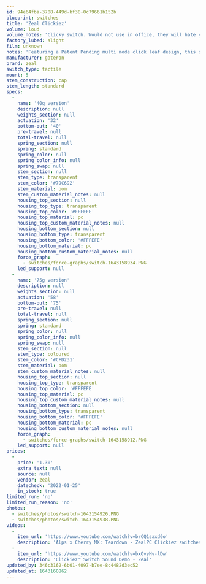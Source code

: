 ```yaml
---
id: 94e64fba-3708-449d-bf38-0c79661b152b
blueprint: switches
title: 'Zeal Clickiez'
volume: loud
volume_notes: 'Clicky switch. Would not use in office, they will hate you.'
factory_lubed: slight
film: unknown
notes: 'Featuring a Patent Pending multi mode click leaf design, this switch can be transformed from Clicky to Ultra High Tactile (think BKE level, but even more extreme) to super smooth Linear switch modes by simply moving the secondary switch leaf within the housing. (this means it is a click leaf, a tactile switch, and a linear switch.)'
manufacturer: gateron
brand: zeal
switch_type: tactile
mount: 5
stem_construction: cap
stem_length: standard
specs:
  -
    name: '40g version'
    description: null
    weights_section: null
    actuation: '32'
    bottom-out: '40'
    pre-travel: null
    total-travel: null
    spring_section: null
    spring: standard
    spring_color: null
    spring_color_info: null
    spring_swap: null
    stem_section: null
    stem_type: transparent
    stem_color: '#79C692'
    stem_material: pom
    stem_custom_material_notes: null
    housing_top_section: null
    housing_top_type: transparent
    housing_top_color: '#FFFEFE'
    housing_top_material: pc
    housing_top_custom_material_notes: null
    housing_bottom_section: null
    housing_bottom_type: transparent
    housing_bottom_color: '#FFFEFE'
    housing_bottom_material: pc
    housing_bottom_custom_material_notes: null
    force_graph:
      - switches/force-graphs/switch-1643158934.PNG
    led_support: null
  -
    name: '75g version'
    description: null
    weights_section: null
    actuation: '58'
    bottom-out: '75'
    pre-travel: null
    total-travel: null
    spring_section: null
    spring: standard
    spring_color: null
    spring_color_info: null
    spring_swap: null
    stem_section: null
    stem_type: coloured
    stem_color: '#CFD231'
    stem_material: pom
    stem_custom_material_notes: null
    housing_top_section: null
    housing_top_type: transparent
    housing_top_color: '#FFFEFE'
    housing_top_material: pc
    housing_top_custom_material_notes: null
    housing_bottom_section: null
    housing_bottom_type: transparent
    housing_bottom_color: '#FFFEFE'
    housing_bottom_material: pc
    housing_bottom_custom_material_notes: null
    force_graph:
      - switches/force-graphs/switch-1643158912.PNG
    led_support: null
prices:
  -
    price: '1.30'
    extra_text: null
    source: null
    vendor: zeal
    datecheck: '2022-01-25'
    in_stock: true
limited_run: 'no'
limited_run_reason: 'no'
photos:
  - switches/photos/switch-1643154926.PNG
  - switches/photos/switch-1643154938.PNG
videos:
  -
    item_url: 'https://www.youtube.com/watch?v=brCQ1saxd6o'
    description: 'Alps x Cherry MX: Teardown - ZealPC Clickiez switches! - Chryosan22'
  -
    item_url: 'https://www.youtube.com/watch?v=bxOvyHv-lDw'
    description: 'Clickiez™ Switch Sound Demo - Zeal'
updated_by: 346c3162-6b01-4097-b7ee-8c4482d3ec52
updated_at: 1643160862
---
```

